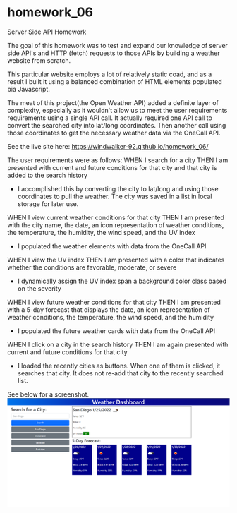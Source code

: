 # homework_06
Server Side API Homework

The goal of this homework was to test and expand our knowledge of server side API's and HTTP (fetch) requests to those APIs by building a weather website from scratch.

This particular website employs a lot of relatively static coad, and as a result I built it using a balanced combination of HTML elements populated bia Javascript.

The meat of this project(the Open Weather API) added a definite layer of complexity, especially as it wouldn't allow us to meet the user requirements requirements using a single API call. It actually required one API call to convert the searched city into lat/long coordinates. Then another call using those coordinates to get the necessary weather data via the OneCall API. 

See the live site here: https://windwalker-92.github.io/homework_06/

The user requirements were as follows:
WHEN I search for a city
THEN I am presented with current and future conditions for that city and that city is added to the search history
 - I accomplished this by converting the city to lat/long and using those coordinates to pull the weather. The city was saved in a list in local storage for later use.

WHEN I view current weather conditions for that city
THEN I am presented with the city name, the date, an icon representation of weather conditions, the temperature, the humidity, the wind speed, and the UV index
 - I populated the weather elements with data from the OneCall API

WHEN I view the UV index
THEN I am presented with a color that indicates whether the conditions are favorable, moderate, or severe
 - I dynamically assign the UV index span a background color class based on the severity

WHEN I view future weather conditions for that city
THEN I am presented with a 5-day forecast that displays the date, an icon representation of weather conditions, the temperature, the wind speed, and the humidity
 - I populated the future weather cards with data from the OneCall API
 
WHEN I click on a city in the search history
THEN I am again presented with current and future conditions for that city
 - I loaded the recently cities as buttons. When one of them is clicked, it searches that city. It does not re-add that city to the recently searched list.

 See below for a screenshot.
 ![ScreenShot](./assets/Screenshot_01.png)